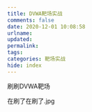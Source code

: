 ```yaml
---
title: DVWA靶场实战
comments: false
date: 2020-12-01 10:08:58
urlname:
updated:
permalink:
tags:
categories: 靶场实战
hide: index
---
```


刷刷DVWA靶场

<!--more-->



在刷了在刷了.jpg